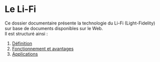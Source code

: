 # Le Li-Fi 

Ce dossier documentaire présente la technologie du Li-Fi (Light-Fidelity) sur base de documents disponibles sur le Web.    
Il est structuré ainsi : 

1. [Définition](definitions.md) 
2. [Fonctionnement et avantages](Fonctionnement.md)
3. [Applications](Applications.md)




